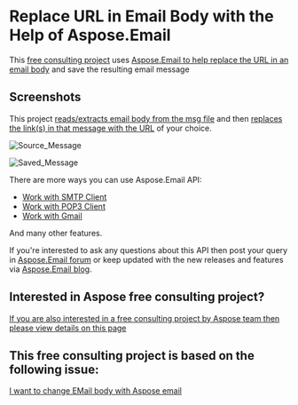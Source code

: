 # Replace URL in Email Body with the Help of Aspose.Email
This [free consulting project](https://aspose-free-consulting.github.io/) uses [Aspose.Email to help replace the URL  in an email body](https://products.aspose.com/email) and save the resulting email message

## Screenshots

This project [reads/extracts email body from the msg file](https://docs.aspose.com/display/emailnet/Working+with+Outlook+Storage+Files) and then [replaces the link(s) in that message with the URL](https://docs.aspose.com/display/emailnet/Working+with+Messages+in+a+PST+File) of your choice.

![Source_Message](https://user-images.githubusercontent.com/1214951/65410115-f4ceb880-de02-11e9-9472-aeeca4828b3b.png)


![Saved_Message](https://user-images.githubusercontent.com/1214951/65410117-f4ceb880-de02-11e9-9150-e037916161d0.png)

There are more ways you can use Aspose.Email API:

* [Work with SMTP Client](https://docs.aspose.com/display/emailnet/Working+with+SMTP+Client)
* [Work with POP3 Client](https://docs.aspose.com/display/emailnet/Working+with+POP3+Client)
* [Work with Gmail](https://docs.aspose.com/display/emailnet/Programming+with+Gmail)

And many other features. 

If you're interested to ask any questions about this API then post your query in [Aspose.Email forum](https://forum.aspose.com/c/email) or keep updated with the new releases and features via [Aspose.Email blog](https://blog.aspose.com/category/email/). 

## Interested in Aspose free consulting project?
[If you are also interested in a free consulting project by Aspose team then please view details on this page](https://aspose-free-consulting.github.io/)

## This free consulting project is based on the following issue:

[I want to change EMail body with Aspose email](https://github.com/aspose-free-consulting/projects/issues/7)
